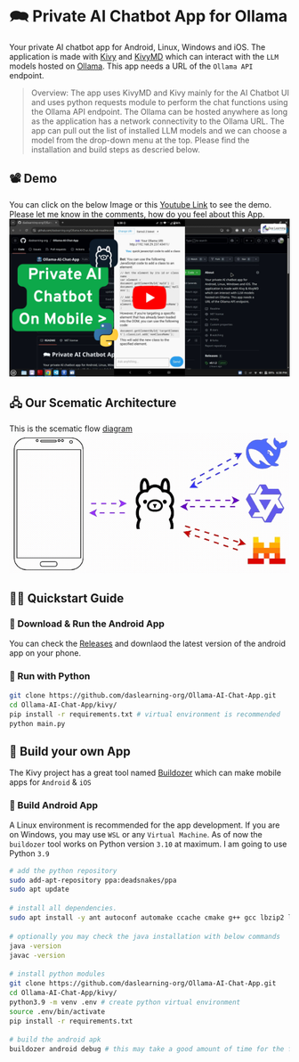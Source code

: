 # 🗪 Private AI Chatbot App for Ollama
Your private AI chatbot app for Android, Linux, Windows and iOS. The application is made with [Kivy](https://kivy.org/) and [KivyMD](https://kivymd.readthedocs.io/en/latest/) which can interact with the `LLM` models hosted on [Ollama](https://ollama.com/). This app needs a URL of the `Ollama API` endpoint.

> Overview: The app uses KivyMD and Kivy mainly for the AI Chatbot UI and uses python requests module to perform the chat functions using the Ollama API endpoint. The Ollama can be hosted anywhere as long as the application has a network connectivity to the Ollama URL. The app can pull out the list of installed LLM models and we can choose a model from the drop-down menu at the top. Please find the installation and build steps as descried below.

## 📽️ Demo
You can click on the below Image or this [Youtube Link](https://www.youtube.com/watch?v=a-azvqDL78k) to see the demo. Please let me know in the comments, how do you feel about this App. <br>
[![AI-Kivy-Chatbot](./docs/images/thumb.jpg)](https://www.youtube.com/watch?v=a-azvqDL78k)

## 🖧 Our Scematic Architecture
This is the scematic flow [diagram](./docs/images/kivyOllamaFlow.gif) <br>
![Flow-Diagram](./docs/images/kivyOllamaFlow.gif)

## 🧑‍💻 Quickstart Guide

### 📱 Download & Run the Android App
You can check the [Releases](https://github.com/daslearning-org/Ollama-AI-Chat-App/releases) and downlaod the latest version of the android app on your phone.

### 🐍 Run with Python
```bash
git clone https://github.com/daslearning-org/Ollama-AI-Chat-App.git
cd Ollama-AI-Chat-App/kivy/
pip install -r requirements.txt # virtual environment is recommended
python main.py
```

## 🦾 Build your own App
The Kivy project has a great tool named [Buildozer](https://buildozer.readthedocs.io/en/latest/) which can make mobile apps for `Android` & `iOS`

### 📱 Build Android App
A Linux environment is recommended for the app development. If you are on Windows, you may use `WSL` or any `Virtual Machine`. As of now the `buildozer` tool works on Python version `3.10` at maximum. I am going to use Python `3.9`

```bash
# add the python repository
sudo add-apt-repository ppa:deadsnakes/ppa
sudo apt update

# install all dependencies.
sudo apt install -y ant autoconf automake ccache cmake g++ gcc lbzip2 libffi-dev libltdl-dev libtool libssl-dev make openjdk-17-jdk patch pkg-config python3-dev python3-pip unzip wget zip git python3.9 python3.9-venv

# optionally you may check the java installation with below commands
java -version
javac -version

# install python modules
git clone https://github.com/daslearning-org/Ollama-AI-Chat-App.git
cd Ollama-AI-Chat-App/kivy/
python3.9 -m venv .env # create python virtual environment
source .env/bin/activate
pip install -r requirements.txt

# build the android apk
buildozer android debug # this may take a good amount of time for the first time & will generate the apk in the bin directory
```
